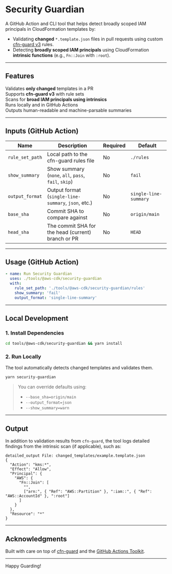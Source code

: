 # Security Guardian

A GitHub Action and CLI tool that helps detect broadly scoped IAM principals in CloudFormation templates by:

- Validating **changed** `*.template.json` files in pull requests using custom [cfn-guard v3](https://github.com/aws-cloudformation/cloudformation-guard) rules.
- Detecting **broadly scoped IAM principals** using CloudFormation **intrinsic functions** (e.g., `Fn::Join` with `:root`).

---

## Features

 Validates **only changed** templates in a PR  
 Supports **cfn-guard v3** with rule sets  
 Scans for **broad IAM principals using intrinsics**  
 Runs locally and in GitHub Actions  
 Outputs human-readable and machine-parsable summaries

---

## Inputs (GitHub Action)

| Name             | Description                                          | Required | Default               |
|------------------|------------------------------------------------------|----------|-----------------------|
| `rule_set_path`  | Local path to the cfn-guard rules file               | No       | `./rules`             |
| `show_summary`   | Show summary (`none`, `all`, `pass`, `fail`, `skip`) | No       | `fail`                |
| `output_format`  | Output format (`single-line-summary`, `json`, etc.)  | No       | `single-line-summary` |
| `base_sha`       | Commit SHA to compare against                        | No       | `origin/main`         |
| `head_sha`       | The commit SHA for the head (current) branch or PR   | No       | `HEAD`                |

---

## Usage (GitHub Action)

```yaml
- name: Run Security Guardian
  uses: ./tools/@aws-cdk/security-guardian
  with:
    rule_set_path: './tools/@aws-cdk/security-guardian/rules'
    show_summary: 'fail'
    output_format: 'single-line-summary'
```

---

## Local Development

### 1. Install Dependencies
```bash
cd tools/@aws-cdk/security-guardian && yarn install
```

### 2. Run Locally
The tool automatically detects changed templates and validates them.

```bash
yarn security-guardian
```

> You can override defaults using:
> - `--base_sha=origin/main`  
> - `--output_format=json`  
> - `--show_summary=warn`

---

## Output

In addition to validation results from `cfn-guard`, the tool logs detailed findings from the intrinsic scan (if applicable), such as:

```
detailed_output File: changed_templates/example.template.json
{
  "Action": "kms:*",
  "Effect": "Allow",
  "Principal": {
    "AWS": {
      "Fn::Join": [
        "",
        ["arn:", { "Ref": "AWS::Partition" }, ":iam::", { "Ref": "AWS::AccountId" }, ":root"]
      ]
    }
  },
  "Resource": "*"
}
```

---

## Acknowledgments

Built with care on top of [cfn-guard](https://github.com/aws-cloudformation/cloudformation-guard) and the [GitHub Actions Toolkit](https://github.com/actions/toolkit).

---

Happy Guarding!
